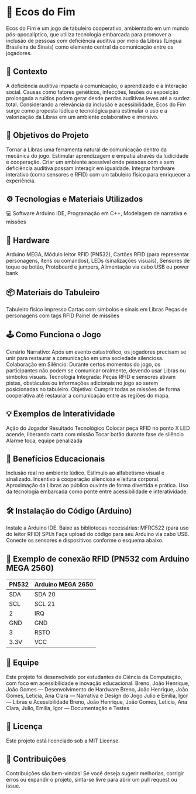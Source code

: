 # 🧩 Ecos do Fim
Ecos do Fim é um jogo de tabuleiro cooperativo, ambientado em um mundo pós-apocalíptico, que utiliza tecnologia embarcada para promover a inclusão de pessoas com deficiência auditiva por meio da Libras (Língua Brasileira de Sinais) como elemento central da comunicação entre os jogadores.

## 📘 Contexto
A deficiência auditiva impacta a comunicação, o aprendizado e a interação social. Causas como fatores genéticos, infecções, lesões ou exposição prolongada a ruídos podem gerar desde perdas auditivas leves até a surdez total. Considerando a relevância da inclusão e acessibilidade, Ecos do Fim surge como proposta lúdica e tecnológica para estimular o uso e a valorização da Libras em um ambiente colaborativo e imersivo.

## 🎯 Objetivos do Projeto
Tornar a Libras uma ferramenta natural de comunicação dentro da mecânica do jogo.
Estimular aprendizagem e empatia através da ludicidade e cooperação.
Criar um ambiente acessível onde pessoas com e sem deficiência auditiva possam interagir em igualdade.
Integrar hardware interativo (como sensores e RFID) com um tabuleiro físico para enriquecer a experiência.
## ⚙️ Tecnologias e Materiais Utilizados
💻 Software
Arduino IDE,
Programação em C++,
Modelagem de narrativa e missões
## 🔌 Hardware
Arduino MEGA,
Módulo leitor RFID (PN532),
Cartões RFID (para representar personagens, itens ou comandos),
LEDs (sinalizações visuais),
Sensores de toque ou botão,
Protoboard e jumpers,
Alimentação via cabo USB ou power bank
## 📦 Materiais do Tabuleiro
Tabuleiro físico impresso
Cartas com símbolos e sinais em Libras
Peças de personagens com tags RFID
Painel de missões
## 🕹️ Como Funciona o Jogo
Cenário Narrativo: Após um evento catastrófico, os jogadores precisam se unir para restaurar a comunicação em uma sociedade silenciosa.
Colaboração em Silêncio: Durante certos momentos do jogo, os participantes não podem se comunicar oralmente, devendo usar Libras ou símbolos visuais.
Tecnologia Integrada: Peças RFID e sensores ativam pistas, obstáculos ou informações adicionais no jogo ao serem posicionadas no tabuleiro.
Objetivo: Cumprir todas as missões de forma cooperativa até restaurar a comunicação entre as regiões do mapa.
## 💡 Exemplos de Interatividade
Ação do Jogador	Resultado Tecnológico
Colocar peça RFID no ponto X	LED acende, liberando carta com missão
Tocar botão durante fase de silêncio	Alarme toca, equipe penalizada
## 🧠 Benefícios Educacionais
Inclusão real no ambiente lúdico.
Estímulo ao alfabetismo visual e sinalizado.
Incentivo à cooperação silenciosa e leitura corporal.
Aproximação da Libras ao público ouvinte de forma divertida e prática.
Uso da tecnologia embarcada como ponte entre acessibilidade e interatividade.
## 🛠️ Instalação do Código (Arduino)
Instale a Arduino IDE.
Baixe as bibliotecas necessárias:
MFRC522 (para uso do leitor RFID)
SPI.h
Faça upload do código para seu Arduino via cabo USB.
Conecte os sensores e dispositivos conforme o esquema abaixo.
## 🔌 Exemplo de conexão RFID (PN532 com Arduino MEGA 2560)
|PN532|	Arduino MEGA 2650|
|-----|-----------------|
|SDA	|SDA 20|
|SCL	|SCL 21|
|2	|IRQ|
|GND|	GND|
|3	|RSTO|
|3.3V|	VCC|
## 👥 Equipe
Este projeto foi desenvolvido por estudantes de Ciência da Computação, com foco em acessibilidade e inovação educacional.
Breno, João Henrique, João Gomes — Desenvolvimento de Hardware  Breno, João Henrique, João Gomes, Leticia, Ana Clara — Narrativa e Design do Jogo  Julio e Emilia, Igor — Libras e Acessibilidade  Breno, João Henrique, João Gomes, Leticia, Ana Clara, Julio, Emilia, Igor — Documentação e Testes
## 📜 Licença
Este projeto está licenciado sob a MIT License.

## 🤝 Contribuições
Contribuições são bem-vindas! Se você deseja sugerir melhorias, corrigir erros ou expandir o projeto, sinta-se livre para abrir um pull request ou issue.
